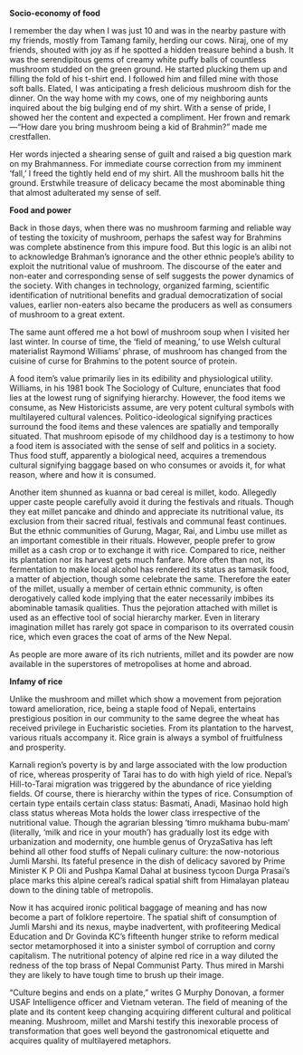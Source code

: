 **Socio-economy of food**

I remember the day when I was just 10 and was in the nearby pasture with my friends, mostly from Tamang family, herding our cows. Niraj, one of my friends, shouted with joy as if he spotted a hidden treasure behind a bush.  It was the serendipitous gems of creamy white puffy balls of countless mushroom studded on the green ground. He started plucking them up and filling the fold of his t-shirt end. I followed him and filled mine with those soft balls. Elated, I was anticipating a fresh delicious mushroom dish for the dinner. On the way home with my cows, one of my neighboring aunts inquired about the big bulging end of my shirt. With a sense of pride, I showed her the content and expected a compliment. Her frown and remark—“How dare you bring mushroom being a kid of Brahmin?” made me crestfallen. 

Her words injected a shearing sense of guilt and raised a big question mark on my Brahmanness. For immediate course correction from my imminent ‘fall,’ I freed the tightly held end of my shirt. All the mushroom balls hit the ground.  Erstwhile treasure of delicacy became the most abominable thing that almost adulterated my sense of self.

**Food and power**

Back in those days, when there was no mushroom farming and reliable way of testing the toxicity of mushroom, perhaps the safest way for Brahmins was complete abstinence from this impure food. But this logic is an alibi not to acknowledge Brahman’s ignorance and the other ethnic people’s ability to exploit the nutritional value of mushroom. The discourse of the eater and non-eater and corresponding sense of self suggests the power dynamics of the society. With changes in technology, organized farming, scientific identification of nutritional benefits and gradual democratization of social values, earlier non-eaters also became the producers as well as consumers of mushroom to a great extent. 

The same aunt offered me a hot bowl of mushroom soup when I visited her last winter. In course of time, the ‘field of meaning,’ to use Welsh cultural materialist Raymond Williams’ phrase, of mushroom has changed from the cuisine of curse for Brahmins to the potent source of protein. 

A food item’s value primarily lies in its edibility and physiological utility. Williams, in his 1981 book The Sociology of Culture, enunciates that food lies at the lowest rung of signifying hierarchy. However, the food items we consume, as New Historicists assume, are very potent cultural symbols with multilayered cultural valences. Politico-ideological signifying practices surround the food items and these valences are spatially and temporally situated. That mushroom episode of my childhood day is a testimony to how a food item is associated with the sense of self and politics in a society. Thus food stuff, apparently a biological need, acquires a tremendous cultural signifying baggage based on who consumes or avoids it, for what reason, where and how it is consumed.

Another item shunned as kuanna or bad cereal is millet, kodo. Allegedly upper caste people carefully avoid it during the festivals and rituals. Though they eat millet pancake and dhindo and appreciate its nutritional value, its exclusion from their sacred ritual, festivals and communal feast continues. But the ethnic communities of Gurung, Magar, Rai, and Limbu use millet as an important comestible in their rituals. However, people prefer to grow millet as a cash crop or to exchange it with rice. Compared to rice, neither its plantation nor its harvest gets much fanfare. More often than not, its fermentation to make local alcohol has rendered its status as tamasik food, a matter of abjection, though some celebrate the same. Therefore the eater of the millet, usually a member of certain ethnic community, is often derogatively called kode implying that the eater necessarily imbibes its abominable tamasik qualities. Thus the pejoration attached with millet is used as an effective tool of social hierarchy marker. Even in literary imagination millet has rarely got space in comparison to its overrated cousin rice, which even graces the coat of arms of the New Nepal.  

As people are more aware of its rich nutrients, millet and its powder are now available in the superstores of metropolises at home and abroad.

**Infamy of rice**

Unlike the mushroom and millet which show a movement from pejoration toward amelioration, rice, being a staple food of Nepali, entertains prestigious position in our community to the same degree the wheat has received privilege in Eucharistic societies. From its plantation to the harvest, various rituals accompany it. Rice grain is always a symbol of fruitfulness and prosperity. 

Karnali region’s poverty is by and large associated with the low production of rice, whereas prosperity of Tarai has to do with high yield of rice. Nepal’s Hill-to-Tarai migration was triggered by the abundance of rice yielding fields. Of course, there is hierarchy within the types of rice. Consumption of certain type entails certain class status: Basmati, Anadi, Masinao hold high class status whereas Mota holds the lower class irrespective of the nutritional value. Though the agrarian blessing ‘timro mukhama bubu-mam’ (literally, ‘milk and rice in your mouth’) has gradually lost its edge with urbanization and modernity, one humble genus of OryzaSativa has left behind all other food stuffs of Nepali culinary culture: the now-notorious Jumli Marshi. Its fateful presence in the dish of delicacy savored by Prime Minister K P Oli and Pushpa Kamal Dahal at  business tycoon Durga Prasai’s place marks this alpine cereal’s radical spatial shift from Himalayan plateau down to the dining table of metropolis.

Now it has acquired ironic political baggage of meaning and has now become a part of folklore repertoire.  The spatial shift of consumption of Jumli Marshi and its nexus, maybe inadvertent, with profiteering Medical Education and Dr Govinda KC’s fifteenth hunger strike to reform medical sector metamorphosed it into a sinister symbol of corruption and corny capitalism. The nutritional potency of alpine red rice in a way diluted the redness of the top brass of Nepal Communist Party. Thus mired in Marshi they are likely to have tough time to brush up their image.

“Culture begins and ends on a plate,” writes G Murphy Donovan, a former USAF Intelligence officer and Vietnam veteran. The field of meaning of the plate and its content keep changing acquiring different cultural and political meaning. Mushroom, millet and Marshi testify this inexorable process of transformation that goes well beyond the gastronomical etiquette and acquires quality of multilayered metaphors.

